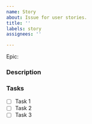 ```yaml
---
name: Story
about: Issue for user stories.
title: ''
labels: story
assignees: ''

---
```


Epic:

### Description

### Tasks

- [ ] Task 1
- [ ] Task 2
- [ ] Task 3
